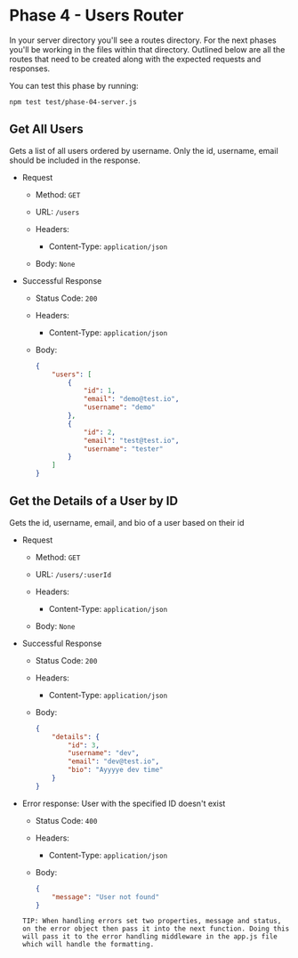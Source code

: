 # Phase 4 - Users Router

In your server directory you'll see a routes directory. For the next phases you'll be working in the files within that directory. Outlined below are all the routes that need to be created along with the expected requests and responses.

You can test this phase by running:

```
npm test test/phase-04-server.js
```

## Get All Users

Gets a list of all users ordered by username. Only the id, username, email should be included in the response.

-   Request

    -   Method: `GET`

    -   URL: `/users`

    -   Headers:

        -   Content-Type: `application/json`

    -   Body: `None`

-   Successful Response

    -   Status Code: `200`

    -   Headers:

        -   Content-Type: `application/json`

    -   Body:

        ```json
        {
            "users": [
                {
                    "id": 1,
                    "email": "demo@test.io",
                    "username": "demo"
                },
                {
                    "id": 2,
                    "email": "test@test.io",
                    "username": "tester"
                }
            ]
        }
        ```

## Get the Details of a User by ID

Gets the id, username, email, and bio of a user based on their id

-   Request

    -   Method: `GET`

    -   URL: `/users/:userId`

    -   Headers:

        -   Content-Type: `application/json`

    -   Body: `None`

-   Successful Response

    -   Status Code: `200`

    -   Headers:

        -   Content-Type: `application/json`

    -   Body:

        ```json
        {
            "details": {
                "id": 3,
                "username": "dev",
                "email": "dev@test.io",
                "bio": "Ayyyye dev time"
            }
        }
        ```

-   Error response: User with the specified ID doesn't exist

    -   Status Code: `400`

    -   Headers:

        -   Content-Type: `application/json`

    -   Body:

        ```json
        {
            "message": "User not found"
        }
        ```

    ```
    TIP: When handling errors set two properties, message and status, on the error object then pass it into the next function. Doing this will pass it to the error handling middleware in the app.js file which will handle the formatting.
    ```
